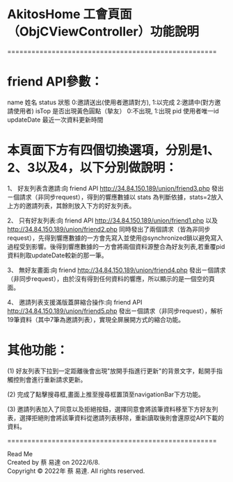 # AkitosHome 工會頁面（ObjCViewController）功能說明


====================================================
 # friend API參數：
name        姓名
status      狀態 0:邀請送出(使用者邀請對方), 1:以完成 2:邀請中(對方邀請使用者)
isTop       是否出現黃色圓點（摯友） 0:不出現, 1:出現
pid         使用者唯一id
updateDate  最近一次資料更新時間
 
# 本頁面下方有四個切換選項，分別是1、2、3以及4，以下分別做說明：

1、 好友列表含邀請:向 friend API http://34.84.150.189/union/friend3.php 發出ㄧ個請求（非同步request），得到的響應數據以 stats 為判斷依據，stats=2放入上方的邀請列表，其餘則放入下方的好友列表。

2、 只有好友列表:向 friend API http://34.84.150.189/union/friend1.php 以及  http://34.84.150.189/union/friend2.php 同時發出了兩個請求（皆為非同步request），先得到響應數據的一方會先寫入並使用@synchronized鎖以避免寫入過程受到影響。後得到響應數據的一方會將兩個資料源整合為好友列表,若重覆pid資料則取updateDate較新的那一筆。

3、 無好友畫面:向 friend http://34.84.150.189/union/friend4.php 發出ㄧ個請求（非同步request），由於沒有得到任何資料的響應，所以顯示的是一個空的頁面。

4、 邀請列表支援滿版蓋屏縮合操作:向 friend API http://34.84.150.189/union/friend5.php 
發出ㄧ個請求（非同步request），解析19筆資料（其中7筆為邀請列表），實現全屏展開方式的縮合功能。

# 其他功能：

(1) 好友列表下拉到一定距離後會出現"放開手指進行更新"的背景文字，鬆開手指觸控則會進行重新請求更新。

(2) 完成了點擊搜尋框,畫面上推至搜尋框置頂至navigationBar下方功能。

(3) 邀請列表加入了同意以及拒絕按鈕，選擇同意會將該筆資料移至下方好友列表，選擇拒絕則會將該筆資料從邀請列表移除，重新讀取後則會還原從API下載的資料。

====================================================

Read Me  
Created by 蔡 易達 on 2022/6/8.  
Copyright © 2022年 蔡 易達. All rights reserved.
